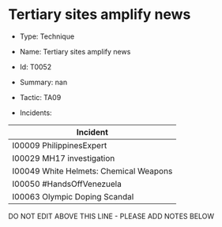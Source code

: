 # Tertiary sites amplify news

* Type: Technique

* Name: Tertiary sites amplify news

* Id: T0052

* Summary: nan

* Tactic: TA09

* Incidents:

| Incident |
| --------- |
| I00009 PhilippinesExpert |
| I00029 MH17 investigation |
| I00049 White Helmets: Chemical Weapons |
| I00050 #HandsOffVenezuela |
| I00063 Olympic Doping Scandal |


DO NOT EDIT ABOVE THIS LINE - PLEASE ADD NOTES BELOW